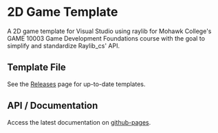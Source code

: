 # 2D Game Template
A 2D game template for Visual Studio using raylib for Mohawk College's GAME 10003 Game Development Foundations course with the goal to simplify and standardize Raylib_cs' API.

## Template File

See the [Releases](https://github.com/MohawkRaphaelT/game10003-raylib-template/releases) page for up-to-date templates.

## API / Documentation

Access the latest documentation on [github-pages](https://mohawkraphaelt.github.io/game10003-raylib-template/).
